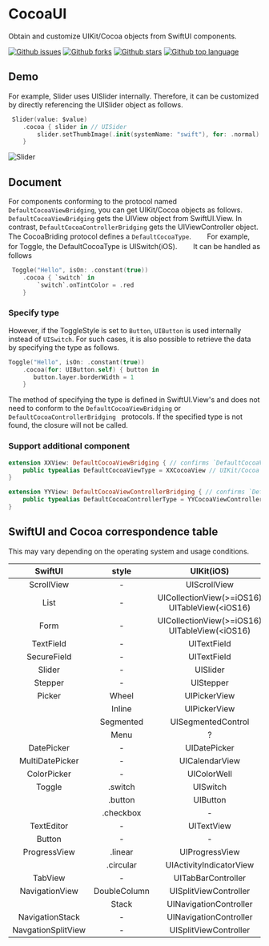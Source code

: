 # CocoaUI

Obtain and customize UIKit/Cocoa objects from SwiftUI components.

<!-- # Badges -->

[![Github issues](https://img.shields.io/github/issues/p-x9/CocoaUI)](https://github.com/p-x9/CocoaUI/issues)
[![Github forks](https://img.shields.io/github/forks/p-x9/CocoaUI)](https://github.com/p-x9/CocoaUI/network/members)
[![Github stars](https://img.shields.io/github/stars/p-x9/CocoaUI)](https://github.com/p-x9/CocoaUI/stargazers)
[![Github top language](https://img.shields.io/github/languages/top/p-x9/CocoaUI)](https://github.com/p-x9/CocoaUI/)

## Demo
For example, Slider uses UISlider internally.
Therefore, it can be customized by directly referencing the UISlider object as follows.

```swift
 Slider(value: $value)
    .cocoa { slider in // UISider
        slider.setThumbImage(.init(systemName: "swift"), for: .normal)
    }
```
![Slider](https://user-images.githubusercontent.com/50244599/229353608-86eb9a3c-815e-4919-9f44-1cc35d244d7e.png)

## Document
For components conforming to the protocol named `DefaultCocoaViewBridging`, you can get UIKit/Cocoa objects as follows.
`DefaultCocoaViewBridging` gets the UIView object from SwiftUI.View.
In contrast, `DefaultCocoaControllerBridging` gets the UIViewController object.
</br>
The CocoaBriding protocol defines a `DefaultCocoaType`.　　
For example, for Toggle, the DefaultCocoaType is UISwitch(iOS).　　
It can be handled as follows

```swift
 Toggle("Hello", isOn: .constant(true))
    .cocoa { `switch` in
        `switch`.onTintColor = .red
    }
```
### Specify type
However, if the ToggleStyle is set to `Button`, `UIButton` is used internally instead of `UISwitch`.
For such cases, it is also possible to retrieve the data by specifying the type as follows.

```swift
Toggle("Hello", isOn: .constant(true))
    .cocoa(for: UIButton.self) { button in
       button.layer.borderWidth = 1
    }
```
The method of specifying the type is defined in SwiftUI.View's and does not need to conform to the `DefaultCocoaViewBridging` or `DefaultCocoaControllerBridging ` protocols.
If the specified type is not found, the closure will not be called.

### Support additional component
```swift
extension XXView: DefaultCocoaViewBridging { // confirms `DefaultCocoaViewBridging`
    public typealias DefaultCocoaViewType = XXCocoaView // UIKit/Cocoa type
}

extension YYView: DefaultCocoaViewControllerBridging { // confirms `DefaultCocoaViewControllerBridging`
    public typealias DefaultCocoaControllerType = YYCocoaViewController // UIKit/Cocoa type
}
```

## SwiftUI and Cocoa correspondence table
This may vary depending on the operating system and usage conditions.

|SwiftUI|style|UIKit(iOS)|Cocoa(macOS)|UIKit(tvOS)|
|:----:|:----:|:----:|:----:|:----:|
|ScrollView|-| UIScrollView|NSScrollView|UIScrollView|
|List|-| UICollectionView(>=iOS16) UITableView(<iOS16)|NSTableView|UITableView|
|Form|-| UICollectionView(>=iOS16) UITableView(<iOS16)|?|UITableView|
|TextField|-| UITextField|NSTextField|UITextField|
|SecureField|-| UITextField|NSTextField|UITextField|
|Slider|-|UISlider|NSSlider|-|
|Stepper|-|UIStepper|NSStepper|-|
|Picker|Wheel|UIPickerView|NSButton|-|
||Inline|UIPickerView|?|UISegmentedControl|
||Segmented|UISegmentedControl|NSSegmentedControl|UISegmentedControl|
||Menu|?|NSButton|-|
|DatePicker|-|UIDatePicker|NSDatePicker|-|
|MultiDatePicker|-|UICalendarView|-|-|
|ColorPicker|-|UIColorWell|NSColorWell|-|
|Toggle|.switch|UISwitch| NSSwitch |-|
| |.button|UIButton| NSButton |-|
| |.checkbox|-| NSButton |-|
|TextEditor|-|UITextView|NSTextView|-|
|Button|-|-|NSButton|-|
|ProgressView|.linear|UIProgressView|NSProgressIndicator|UIProgressView|
||.circular|UIActivityIndicatorView|NSProgressIndicator|UIActivityIndicatorView|
|TabView|-|UITabBarController|NSTabView|UITabBarController|
|NavigationView|DoubleColumn|UISplitViewController|NSSplitView|-|
||Stack|UINavigationController|-|UINavigationController|
|NavigationStack|-|UINavigationController|?|UINavigationController|
|NavgationSplitView|-|UISplitViewController|NSSplitView|-|
